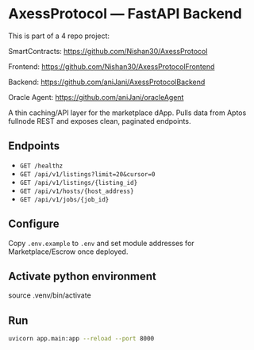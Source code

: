 # AxessProtocol — FastAPI Backend

This is part of a 4 repo project:

SmartContracts: https://github.com/Nishan30/AxessProtocol

Frontend: https://github.com/Nishan30/AxessProtocolFrontend

Backend: https://github.com/aniJani/AxessProtocolBackend

Oracle Agent: https://github.com/aniJani/oracleAgent

A thin caching/API layer for the marketplace dApp. Pulls data from Aptos fullnode REST and exposes clean, paginated endpoints.

## Endpoints
- `GET /healthz`
- `GET /api/v1/listings?limit=20&cursor=0`
- `GET /api/v1/listings/{listing_id}`
- `GET /api/v1/hosts/{host_address}`
- `GET /api/v1/jobs/{job_id}`

## Configure
Copy `.env.example` to `.env` and set module addresses for Marketplace/Escrow once deployed.

## Activate python environment
source .venv/bin/activate      

## Run
```bash
uvicorn app.main:app --reload --port 8000
